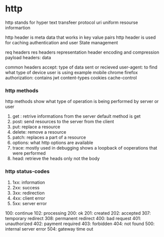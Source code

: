 # http

http stands for hyper text transfeer protocol
uri uniform resourse informartion

http header is meta data that works in key value pairs
http header is used for caching authentication and user State management

req headers
res headers
representation header encoding and compression
payload headers: data

common headers
accept: type of data sent or recieved
user-agent: to find what type of device user is using example mobile chrome firefox
authorization: contains jwt
content-types
cookies
cache-control

### http methods

http methods show what type of operation is being performed by server or user

1. get : retrive informations from the server default method is get
2. post: send resources to the server from the client
3. put: replace a resource
4. delete: remove a resource
5. patch: replaces a part of a resource
6. options: what http options are available
7. trace: mostly used in debugging shows a loopback of ooperations that were performed
8. head: retrieve the heads only not the body

### http status-codes

1. 1xx: information
2. 2xx: success
3. 3xx: redirection
4. 4xx: client error
5. 5xx: server error

100: continue
102: processing
200: ok
201: created
202: accepted
307: temporary redirect
308: permanent redirect
400: bad request
401: unauthorized
402: payment required
403: forbidden
404: not found
500: internal server error
504: gateway time out
